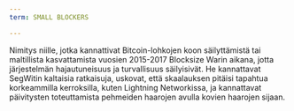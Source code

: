 ```yaml
---
term: SMALL BLOCKERS

---
```

Nimitys niille, jotka kannattivat Bitcoin-lohkojen koon säilyttämistä tai maltillista kasvattamista vuosien 2015-2017 Blocksize Warin aikana, jotta järjestelmän hajautuneisuus ja turvallisuus säilyisivät. He kannattavat SegWitin kaltaisia ratkaisuja, uskovat, että skaalauksen pitäisi tapahtua korkeammilla kerroksilla, kuten Lightning Networkissa, ja kannattavat päivitysten toteuttamista pehmeiden haarojen avulla kovien haarojen sijaan.